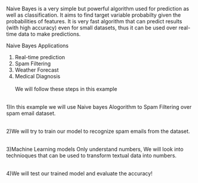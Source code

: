 

Naive Bayes is a very simple but powerful algorithm used for prediction as well as classification. It aims to find target variable probabilty given the probabilities of features. It is very fast algorithm that can predict results (with high accuracy) even for small datasets, thus it can be used over real-time data to make predictions.

Naive Bayes Applications<br />
1) Real-time prediction 
2) Spam Filtering 
3) Weather Forecast 
4) Medical Diagnosis <br /> <br />
We will follow these steps in this example <br /> <br />

1)In this example we will use Naive bayes Alogorithm to Spam Filtering over spam email dataset.<br /><br />

2)We will try to train our model to recognize spam emails from the dataset.<br /><br />

3)Machine Learning models Only understand numbers, We will look into technioques that can be used to transform textual data into numbers.<br /><br />

4)We will test our trained model and evaluate the accuracy!
